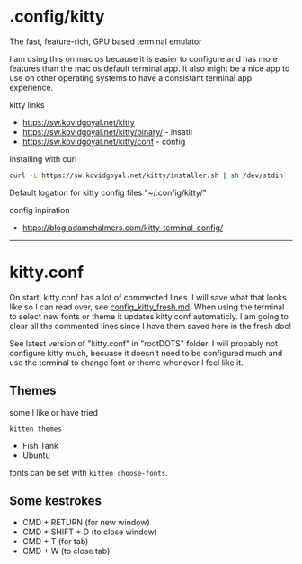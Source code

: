 # .config/kitty
The fast, feature-rich, GPU based terminal emulator


I am using this on mac os because it is easier to configure and has more features than the mac os default terminal app. It also might be a nice app to use on other operating systems to have a consistant terminal app experience.

kitty links
- https://sw.kovidgoyal.net/kitty
- https://sw.kovidgoyal.net/kitty/binary/ - insatll
- https://sw.kovidgoyal.net/kitty/conf - config

Installing with curl
```sh
curl -L https://sw.kovidgoyal.net/kitty/installer.sh | sh /dev/stdin
```

Default logation for kitty config files
"~/.config/kitty/"


config inpiration
- https://blog.adamchalmers.com/kitty-terminal-config/


---

# kitty.conf
On start, kitty.conf has a lot of commented lines.
I will save what that looks like so I can read over, see [config_kitty_fresh.md](config_kitty_fresh.md).
When using the terminal to select new fonts or theme it updates kitty.conf automaticly.
I am going to clear all the commented lines since I have them saved here in the fresh doc!

See latest version of "kitty.conf" in "rootDOTS" folder. I will probably not configure kitty much, becuase it doesn't need to be configured much and use the terminal to change font or theme whenever I feel like it.




## Themes
some I like or have tried

```kitten themes```
- Fish Tank
- Ubuntu

fonts can be set with ```kitten choose-fonts```.



## Some kestrokes
- CMD + RETURN (for new window)
- CMD + SHIFT + D (to close window)
- CMD + T (for tab)
- CMD + W (to close tab)
